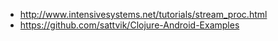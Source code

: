 * http://www.intensivesystems.net/tutorials/stream_proc.html
* https://github.com/sattvik/Clojure-Android-Examples